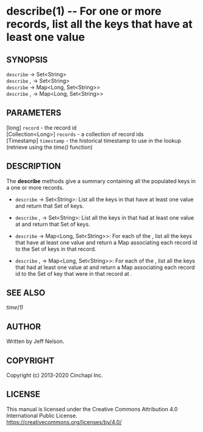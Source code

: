 describe(1) -- For one or more records, list all the keys that have at least one value
=====================================================================================

## SYNOPSIS

`describe` <record> -> Set&lt;String&gt;<br />
`describe` <record>, <timestamp> -> Set&lt;String&gt;<br />
`describe` <records> -> Map&lt;Long, Set&lt;String&gt;&gt;<br />
`describe` <records>, <timestamp> -> Map&lt;Long, Set&lt;String&gt;&gt;<br />

## PARAMETERS
[long] `record` - the record id<br />
[Collection&lt;Long&gt;] `records` - a collection of record ids<br />
[Timestamp] `timestamp` - the historical timestamp to use in the lookup (retrieve using the *time()* function)<br />

## DESCRIPTION
The **describe** methods give a summary containing all the populated keys in a one or more records.

  * `describe` <record> -> Set&lt;String&gt;:
    List all the keys in <record> that have at least one value and return that Set of keys.

  * `describe` <record>, <timestamp> -> Set&lt;String&gt;:
    List all the keys in <record> that had at least one value at <timestamp> and return that Set of keys.

  * `describe` <records> -> Map&lt;Long, Set&lt;String&gt;&gt;:
    For each of the <records>, list all the keys that have at least one value and return a Map associating each record id to the Set of keys in that record.

  * `describe` <records>, <timestamp> -> Map&lt;Long, Set&lt;String&gt;&gt;:
    For each of the <records>, list all the keys that had at least one value at <timestamp> and return a Map associating each record id to the Set of key that were in that record at <timestamp>.

## SEE ALSO
*time(1)*

## AUTHOR
Written by Jeff Nelson.

## COPYRIGHT
Copyright (c) 2013-2020 Cinchapi Inc.

## LICENSE
This manual is licensed under the Creative Commons Attribution 4.0 International Public License. <br />
https://creativecommons.org/licenses/by/4.0/
